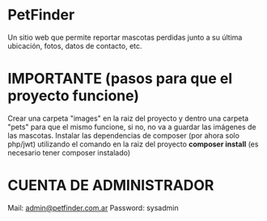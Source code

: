 # PetFinder
Un sitio web que permite reportar mascotas perdidas junto a su última ubicación, fotos, datos de contacto, etc.

# IMPORTANTE (pasos para que el proyecto funcione)
Crear una carpeta "images" en la raiz del proyecto y dentro una carpeta "pets" para que el mismo funcione, si no, no va a guardar las imágenes de las mascotas.
Instalar las dependencias de composer (por ahora solo php/jwt) utilizando el comando en la raiz del proyecto **composer install** (es necesario tener composer instalado)

# CUENTA DE ADMINISTRADOR
Mail: admin@petfinder.com.ar 
Password: sysadmin